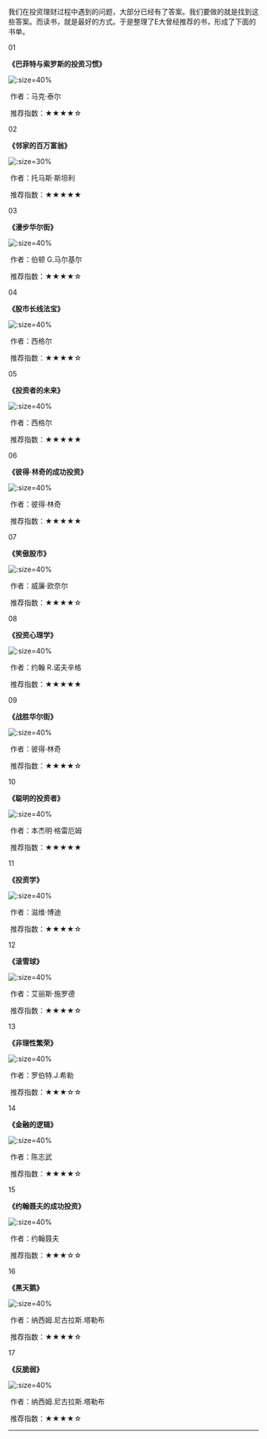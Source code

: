 我们在投资理财过程中遇到的问题，大部分已经有了答案。我们要做的就是找到这些答案。而读书，就是最好的方式。于是整理了E大曾经推荐的书，形成了下面的书单。



01

**《巴菲特与索罗斯的投资习惯》**

![](../res/booklist/ERecommended/01.jpg ':size=40%')



​																					作者：马克·泰尔

​																					推荐指数：★★★★☆

02

**《邻家的百万富翁》**

![](../res/booklist/ERecommended/02.jpg ':size=30%')

​																		     作者：托马斯·斯坦利

​																			 推荐指数：★★★★★

03

**《漫步华尔街》**

![](../res/booklist/ERecommended/03.jpg ':size=40%')

​																		     作者：伯顿 G.马尔基尔

​																			 推荐指数：★★★★☆

04

**《股市长线法宝》**

![](../res/booklist/ERecommended/04.jpg ':size=40%')

​																		             作者：西格尔

​																					 推荐指数：★★★★☆

05

**《投资者的未来》**

![](../res/booklist/ERecommended/05.jpg ':size=40%')

​																				 作者：西格尔

​																				 推荐指数：★★★★★

06

**《彼得·林奇的成功投资》**

![](../res/booklist/ERecommended/06.jpg ':size=40%')

​																		          作者：彼得·林奇

​																				 推荐指数：★★★★★

07

**《笑傲股市》**

![](../res/booklist/ERecommended/07.jpg ':size=40%')

​																	        	作者：威廉·欧奈尔

​																				推荐指数：★★★★☆

08

**《投资心理学》**

![](../res/booklist/ERecommended/08.jpg ':size=40%')

​																			作者：约翰 R.诺夫辛格

​																			推荐指数：★★★★★

09

**《战胜华尔街》**

![](../res/booklist/ERecommended/09.jpg ':size=40%')

​																				作者：彼得·林奇	

​																				推荐指数：★★★★☆

10

**《聪明的投资者》**

![](../res/booklist/ERecommended/10.jpg ':size=40%')

​																		     作者：本杰明·格雷厄姆

​																			推荐指数：★★★★★

11

**《投资学》**

![](../res/booklist/ERecommended/11.jpg ':size=40%')

​																		       作者：滋维·博迪

​																			   推荐指数：★★★★☆

12

**《滚雪球》**

![](../res/booklist/ERecommended/12.jpg ':size=40%')

​																		      作者：艾丽斯·施罗德 

​																			 推荐指数：★★★★☆

13

**《非理性繁荣》**

![](../res/booklist/ERecommended/13.jpg ':size=40%')

​																		     作者：罗伯特.J.希勒

​																		     推荐指数：★★★☆☆

14

**《金融的逻辑》**

![](../res/booklist/ERecommended/14.jpg ':size=40%')

​																		      作者：陈志武

​																			 推荐指数：★★★★☆

15

**《约翰聂夫的成功投资》**

![](../res/booklist/ERecommended/15.jpg ':size=40%')

​																		       作者：约翰聂夫

​																			   推荐指数：★★★☆☆

   															

16

**《黑天鹅》**

![](../res/booklist/ERecommended/16.jpg ':size=40%')

​																		作者：纳西姆.尼古拉斯.塔勒布

​																		推荐指数：★★★★☆

17

**《反脆弱》**

![](../res/booklist/ERecommended/17.jpg ':size=40%')

​																		作者：纳西姆.尼古拉斯.塔勒布

​																		推荐指数：★★★★☆



------

